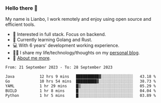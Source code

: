 ### Hello there 👋

My name is Lianbo, I work remotely and enjoy using open source and efficient tools.

- 🔭 Interested in full stack. Focus on backend.
- 🌱 Currently learning Golang and Rust.
- 💻 With 6 years' development working experience.
- ✍🏻 I share my life/technology/thoughts on my [personal blog](https://godruoyi.com).
- 👒 [About me more](https://godruoyi.com/posts/About-godruoyi).

<!--START_SECTION:waka-->

```txt
From: 21 September 2023 - To: 28 September 2023

Java           12 hrs 9 mins   ██████████▓░░░░░░░░░░░░░░   43.18 %
Go             10 hrs 54 mins  █████████▓░░░░░░░░░░░░░░░   38.73 %
YAML           1 hr 29 mins    █▒░░░░░░░░░░░░░░░░░░░░░░░   05.29 %
BUILD          1 hr 8 mins     █░░░░░░░░░░░░░░░░░░░░░░░░   04.04 %
Python         1 hr 5 mins     █░░░░░░░░░░░░░░░░░░░░░░░░   03.89 %
```

<!--END_SECTION:waka-->
